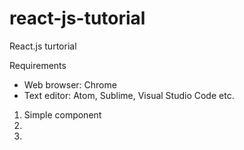 # react-js-tutorial 

React.js turtorial

Requirements
- Web browser: Chrome
- Text editor: Atom, Sublime, Visual Studio Code etc.

01. Simple component
02.  
03.  
